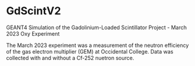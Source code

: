 # GdScintV2
GEANT4 Simulation of the Gadolinium-Loaded Scintillator Project - March 2023 Oxy Experiment 

The March 2023 experiment was a measurement of the neutron efficiency of the gas electron multiplier (GEM) at Occidental College.  Data was collected with and without a Cf-252 nuetron source.
